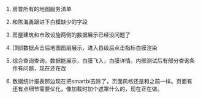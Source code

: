 1. 房普所有的地图服务清单

2. 和陈海勇跟进下白模缺少的字段



1. 房屋建筑和市政设施两侧的数据展示已经没问题了
2. 顶部数据点击后地图图层展示，进入县级后点击指标白膜渲染
3. 综合查询查询，数据能展示，白膜飞入，白膜详情。内部测试后有部分查询条件有问题，现在还在改
4. 数据统计报表那边现在把smartbi去除了，页面风格还是和之前一样。页面有还有点细节需要优化，像加载时加个遮罩什么的，现在正在做。